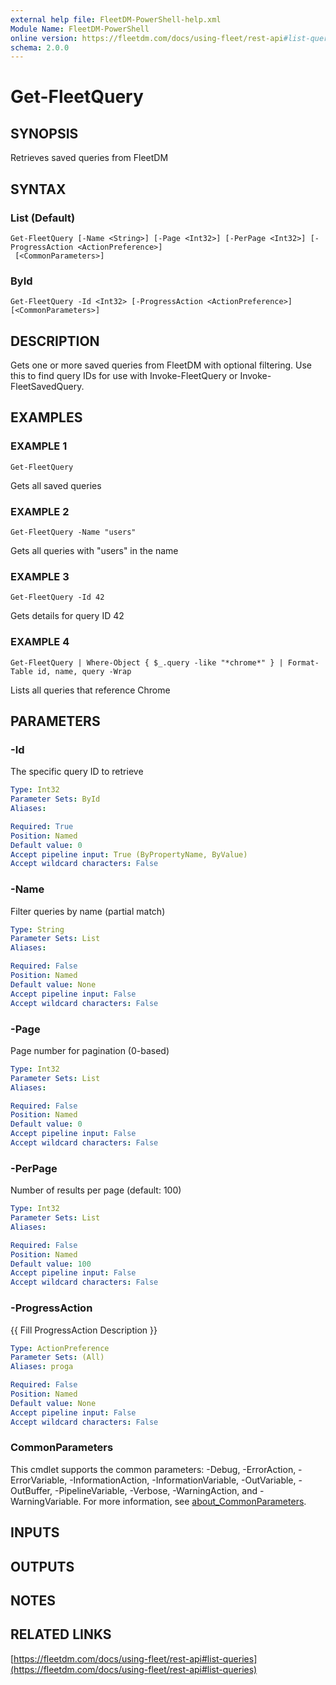 ```yaml
---
external help file: FleetDM-PowerShell-help.xml
Module Name: FleetDM-PowerShell
online version: https://fleetdm.com/docs/using-fleet/rest-api#list-queries
schema: 2.0.0
---
```


# Get-FleetQuery

## SYNOPSIS
Retrieves saved queries from FleetDM

## SYNTAX

### List (Default)
```
Get-FleetQuery [-Name <String>] [-Page <Int32>] [-PerPage <Int32>] [-ProgressAction <ActionPreference>]
 [<CommonParameters>]
```

### ById
```
Get-FleetQuery -Id <Int32> [-ProgressAction <ActionPreference>] [<CommonParameters>]
```

## DESCRIPTION
Gets one or more saved queries from FleetDM with optional filtering.
Use this to find query IDs for use with Invoke-FleetQuery or Invoke-FleetSavedQuery.

## EXAMPLES

### EXAMPLE 1
```
Get-FleetQuery
```

Gets all saved queries

### EXAMPLE 2
```
Get-FleetQuery -Name "users"
```

Gets all queries with "users" in the name

### EXAMPLE 3
```
Get-FleetQuery -Id 42
```

Gets details for query ID 42

### EXAMPLE 4
```
Get-FleetQuery | Where-Object { $_.query -like "*chrome*" } | Format-Table id, name, query -Wrap
```

Lists all queries that reference Chrome

## PARAMETERS

### -Id
The specific query ID to retrieve

```yaml
Type: Int32
Parameter Sets: ById
Aliases:

Required: True
Position: Named
Default value: 0
Accept pipeline input: True (ByPropertyName, ByValue)
Accept wildcard characters: False
```

### -Name
Filter queries by name (partial match)

```yaml
Type: String
Parameter Sets: List
Aliases:

Required: False
Position: Named
Default value: None
Accept pipeline input: False
Accept wildcard characters: False
```

### -Page
Page number for pagination (0-based)

```yaml
Type: Int32
Parameter Sets: List
Aliases:

Required: False
Position: Named
Default value: 0
Accept pipeline input: False
Accept wildcard characters: False
```

### -PerPage
Number of results per page (default: 100)

```yaml
Type: Int32
Parameter Sets: List
Aliases:

Required: False
Position: Named
Default value: 100
Accept pipeline input: False
Accept wildcard characters: False
```

### -ProgressAction
{{ Fill ProgressAction Description }}

```yaml
Type: ActionPreference
Parameter Sets: (All)
Aliases: proga

Required: False
Position: Named
Default value: None
Accept pipeline input: False
Accept wildcard characters: False
```

### CommonParameters
This cmdlet supports the common parameters: -Debug, -ErrorAction, -ErrorVariable, -InformationAction, -InformationVariable, -OutVariable, -OutBuffer, -PipelineVariable, -Verbose, -WarningAction, and -WarningVariable. For more information, see [about_CommonParameters](http://go.microsoft.com/fwlink/?LinkID=113216).

## INPUTS

## OUTPUTS

## NOTES

## RELATED LINKS

[https://fleetdm.com/docs/using-fleet/rest-api#list-queries](https://fleetdm.com/docs/using-fleet/rest-api#list-queries)

